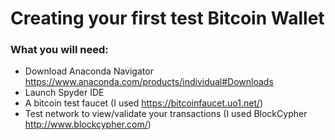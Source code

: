 # Creating your first test Bitcoin Wallet

### What you will need:
- Download Anaconda Navigator <https://www.anaconda.com/products/individual#Downloads>
- Launch Spyder IDE
- A bitcoin test faucet (I used <https://bitcoinfaucet.uo1.net/>)
- Test network to view/validate your transactions (I used BlockCypher <http://www.blockcypher.com/>)
